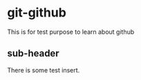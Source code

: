 # git-github
This is for test purpose to learn about github

## sub-header
There is some test insert.
